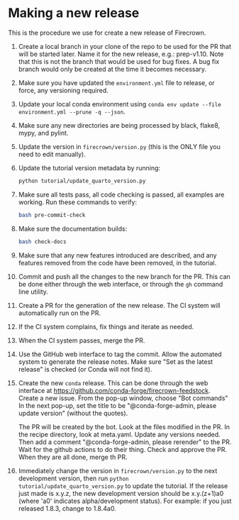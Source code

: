 # Making a new release

This is the procedure we use for create a new release of Firecrown.

1. Create a local branch in your clone of the repo to be used for the PR that will be started later. Name it for the new release, e.g.:  prep-v1.10. Note that this is not the branch that would be used for bug fixes. A bug fix branch would only be created at the time it becomes necessary.
1. Make sure you have updated the `environment.yml` file to release, or force, any versioning required.
1. Update your local conda environment using `conda env update --file environment.yml --prune -q --json`.
1. Make sure any new directories are being processed by black, flake8, mypy, and pylint.
1. Update the version in `firecrown/version.py` (this is the ONLY file you need to edit manually).
1. Update the tutorial version metadata by running:

    ```bash
    python tutorial/update_quarto_version.py
    ```

1. Make sure all tests pass, all code checking is passed, all examples are working.
   Run these commands to verify:

   ```bash
   bash pre-commit-check
   ```

1. Make sure the documentation builds:

   ```bash
   bash check-docs
   ```

1. Make sure that any new features introduced are described, and any features removed from the code have been removed, in the tutorial.
1. Commit and push all the changes to the new branch for the PR.
    This can be done either through the web interface, or through the `gh` command line utility.
1. Create a PR for the generation of the new release.
    The CI system will automatically run on the PR.
1. If the CI system complains, fix things and iterate as needed.
1. When the CI system passes, merge the PR.
1. Use the GitHub web interface to tag the commit.
    Allow the automated system to generate the release notes.
    Make sure "Set as the latest release" is checked (or Conda will not find it).
1. Create the new `conda` release.
   This can be done through the web interface at <https://github.com/conda-forge/firecrown-feedstock>.
   Create a new issue.
   From the pop-up window, choose "Bot commands"
   In the next pop-up, set the title to be "@conda-forge-admin, please update version" (without the quotes).

   The PR will be created by the bot.
   Look at the files modified in the PR.
   In the recipe directory, look at meta.yaml. Update any versions needed.
   Then add a comment "@conda-forge-admin, please rerender" to the PR.
   Wait for the github actions to do their thing.
   Check and approve the PR.
   When they are all done, merge th PR.

1. Immediately change the version in `firecrown/version.py` to the next development version, then run `python tutorial/update_quarto_version.py` to update the tutorial.
    If the release just made is x.y.z, the new development version should be x.y.(z+1)a0 (where 'a0' indicates alpha/development status).
    For example: if you just released 1.8.3, change to 1.8.4a0.
